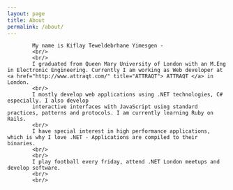 ```yaml
---
layout: page
title: About
permalink: /about/
---
```

<section>
	
			
			My name is Kiflay Teweldebrhane Yimesgen - 
			<br/>
			<br/>
			I graduated from Queen Mary University of London with an M.Eng in Electronic Engineering. Currently I am working as Web developer at <a href="http://www.attraqt.com/" title="ATTRAQT"> ATTRAQT </a> in London.
			<br/>
			I mostly develop web applications using .NET technologies, C# especially. I also develop 
			interactive interfaces with JavaScript using standard practices, patterns and protocols. I am currently learning Ruby on Rails.
			<br/>
			I have special interest in high performance applications, which is why I love .NET - Applications are compiled to their binaries.
			<br/>
			<br/>
			I play football every friday, attend .NET London meetups and develop software.
			<br/>
			<br/>
		

</section>
